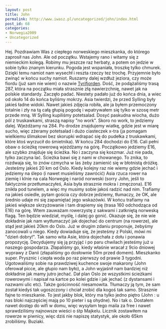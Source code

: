 ```yaml
---
layout: post
title: John
permalink: http://www.iwasz.pl/uncategorized/john/index.html
post_id: 68
categories: 
- Norwegia2009
- Uncategorized
---
```


Hej. Pozdrawiam Was z ciepłego norweskiego mieszkanka, do którego zaprosił nas John. Ale od początku. Wstajemy rano i witamy się z niemieckim kolegą. Robimy mu jeszcze raz herbaty, a potem on jedzie w sobie tylko znanym kierunku. Pogoda jest wspaniała, troszkę tylko chmurek. Dzięki temu namiot nam wysechł i reszta rzeczy tez trochę. Przyjemnie było zwinąć w końcu suchy namiot. Ruszamy dalej wzdłuż jeziora, czy może fiordu (już sam nie wiem) o nazwie 
[Tyrifjorden](http://en.wikipedia.org/wiki/Tyrifjorden). Dość, że podążaliśmy trasą 287, która na początku miała strasznie złą nawierzchnię, nawet jak na polskie standardy. Zaczęło padać. Niestety padało już do końca dnia, a wiec od około 14 do końca byliśmy mokrzy. Asia twierdzi, że przed Sylling były jakieś ładne widoki. Nawet jakieś zdjęcia robiła, ale ja byłem przemoczony totalnie i zły na tą całą głupią pogodę i wpatrywałem się tylko w szosę metr przede mną. W Sylling kupiliśmy potetsalad. Dosyć paskudna wiocha, dużo pól z truskawkami, straszą napisy "no work". Skoro no work, to jedziemy dalej. Wjeżdżamy na 284. Po drodze znajdujemy wiatkę, gdzie jest w miarę sucho, więc zżeramy potetsalad i dużo ciasteczek x-tra (ja pomagam wielkiemu ślimakowi bez skorupki wdrapać się do pudełka z truskawkami, które ktoś wyrzucił do śmietnika). W końcu 284 dochodzi do E16. Cali pełni obaw o ścieżkę rowerową wjeżdżamy na górę. Początkowo jedziemy E16, ale szybko znajduje się ścieżka. No i zaczyna się koszmar. Już nie pada, tylko zaczyna lać. Ścieżka bawi się z nami w chowanego. To znika, to rozdwaja się, to znów czmycha w las żeby zamienić się w błotnistą dróżkę. Jesteśmy jakieś 20 km od Oslo. Kiedy kolejny raz nie wiemy gdzie jechać i jedziemy na ślepo (i nawet musieliśmy zawrócić) Asia rzuca rower na ziemię i klnie na cala Norwegię i naród norweski (sorry John, jeśli to faktycznie przetłumaczyłeś, Asia była strasznie mokra i zmęczona). E16 znikła pod tunelem, a więc my musimy sobie jakoś radzić nad nim. Trafiamy na jakieś osiedle, pytam gościa czy dobrze jedziemy, tłumaczy, że OK, ale średnio udaje mi się zapamiętać jego wskazówki. W końcu trafiamy na jakieś większe skrzyżowanie i tam drapiemy się (trasa 160 odchodząca od E16) na górę. Wtem zauważam rowerzystę z sakwami i zatkniętą norweską flagą. Ten będzie wiedział, myślę, i dalej go gonić. Okazuje się, że nie wie dokładnie jak nam wytłumaczyć jak dojechać do centrum (na rowerze), ale stąd jest jakieś 20km do Oslo. Już w drugim zdaniu proponuje, żebyśmy zanocowali u niego. Kiedy dowiaduje się, że jesteśmy z Polski, mówi mi "dzień dobry!". Tak samo wita Asie, która dojechała z dołu i ponawia propozycję. Decydujemy się ją przyjąć i po paru chwilach jesteśmy już u naszego gospodarza. Złapaliśmy go, kiedy właśnie wracał z 9cio dniowej wyprawy z Danii (złapaliśmy go dosłownie 50m przed domem). Mieszkanko super. Prysznic i ciepła woda po raz pierwszy od prawie 3 tygodni. Ugotowaliśmy sobie na prawdziwej kuchence swoje makarony (John oferował picce, ale głupio nam było), a John wyjaśnił nam bardziej niż dokładnie jak mamy jutro jechać. Dał plan Oslo ze wszystkimi ścieżkami rowerowymi i napisał na kartce po kolei gdzie i jak jechać (z dystansami i nazwami ulic etc). Także gościnność niesamowita. Tłumaczy ją tym, że sam został kiedyś tak ugoszczony i chciał zrobić dla kogoś tak samo. Strasznie fajne to mieszkanie. To jest jakby blok, który ma tylko jedno piętro (John : u nas bloki najczęściej mają po 10 pieter i są ohydne). No i tak o. Dostałem nawet dostęp do wifi w domu, więc wysyłam tego maila za free i nawet sprawdziliśmy najnowsze wieści o śtp Majkelu. Licznik zostawiłem na rowerze w piwnicy, więc dziś nie napiszę statystyk, ale około 65km zrobiliśmy. Buziaki.